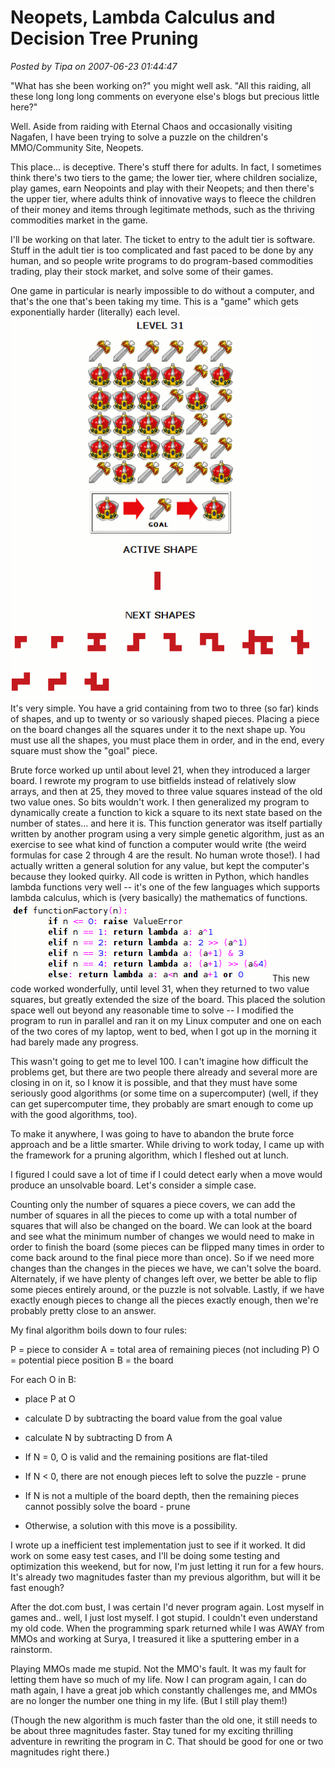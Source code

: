 # Neopets, Lambda Calculus and Decision Tree Pruning

*Posted by Tipa on 2007-06-23 01:44:47*

"What has she been working on?" you might well ask. "All this raiding, all these long long long comments on everyone else's blogs but precious little here?"

Well. Aside from raiding with Eternal Chaos and occasionally visiting Nagafen, I have been trying to solve a puzzle on the children's MMO/Community Site, Neopets.

This place... is deceptive. There's stuff there for adults. In fact, I sometimes think there's two tiers to the game; the lower tier, where children socialize, play games, earn Neopoints and play with their Neopets; and then there's the upper tier, where adults think of innovative ways to fleece the children of their money and items through legitimate methods, such as the thriving commodities market in the game.

I'll be working on that later. The ticket to entry to the adult tier is software. Stuff in the adult tier is too complicated and fast paced to be done by any human, and so people write programs to do program-based commodities trading, play their stock market, and solve some of their games.

One game in particular is nearly impossible to do without a computer, and that's the one that's been taking my time. This is a "game" which gets exponentially harder (literally) each level.
![shifter.gif](../uploads/2007/06/shifter.gif)
It's very simple. You have a grid containing from two to three (so far) kinds of shapes, and up to twenty or so variously shaped pieces. Placing a piece on the board changes all the squares under it to the next shape up. You must use all the shapes, you must place them in order, and in the end, every square must show the "goal" piece.

Brute force worked up until about level 21, when they introduced a larger board. I rewrote my program to use bitfields instead of relatively slow arrays, and then at 25, they moved to three value squares instead of the old two value ones. So bits wouldn't work. I then generalized my program to dynamically create a function to kick a square to its next state based on the number of states... and here it is. This function generator was itself partially written by another program using a very simple genetic algorithm, just as an exercise to see what kind of function a computer would write (the weird formulas for case 2 through 4 are the result. No human wrote those!). I had actually written a general solution for any value, but kept the computer's because they looked quirky. All code is written in Python, which handles lambda functions very well -- it's one of the few languages which supports lambda calculus, which is (very basically) the mathematics of functions.
![lambda.gif](../uploads/2007/06/lambda.gif)
This new code worked wonderfully, until level 31, when they returned to two value squares, but greatly extended the size of the board. This placed the solution space well out beyond any reasonable time to solve -- I modified the program to run in parallel and ran it on my Linux computer and one on each of the two cores of my laptop, went to bed, when I got up in the morning it had barely made any progress.

This wasn't going to get me to level 100. I can't imagine how difficult the problems get, but there are two people there already and several more are closing in on it, so I know it is possible, and that they must have some seriously good algorithms (or some time on a supercomputer) (well, if they can get supercomputer time, they probably are smart enough to come up with the good algorithms, too).

To make it anywhere, I was going to have to abandon the brute force approach and be a little smarter. While driving to work today, I came up with the framework for a pruning algorithm, which I fleshed out at lunch.

I figured I could save a lot of time if I could detect early when a move would produce an unsolvable board. Let's consider a simple case.

Counting only the number of squares a piece covers, we can add the number of squares in all the pieces to come up with a total number of squares that will also be changed on the board. We can look at the board and see what the minimum number of changes we would need to make in order to finish the board (some pieces can be flipped many times in order to come back around to the final piece more than once). So if we need more changes than the changes in the pieces we have, we can't solve the board. Alternately, if we have plenty of changes left over, we better be able to flip some pieces entirely around, or the puzzle is not solvable. Lastly, if we have exactly enough pieces to change all the pieces exactly enough, then we're probably pretty close to an answer.

My final algorithm boils down to four rules:

P = piece to consider
A = total area of remaining pieces (not including P)
O = potential piece position
B = the board

For each O in B:
* place P at O
* calculate D by subtracting the board value from the goal value
* calculate N by subtracting D from A

 * If N = 0, O is valid and the remaining positions are flat-tiled

 * If N < 0, there are not enough pieces left to solve the puzzle - prune

 * If N is not a multiple of the board depth, then the remaining pieces cannot possibly solve the board - prune

 * Otherwise, a solution with this move is a possibility.



I wrote up a inefficient test implementation just to see if it worked. It did work on some easy test cases, and I'll be doing some testing and optimization this weekend, but for now, I'm just letting it run for a few hours. It's already two magnitudes faster than my previous algorithm, but will it be fast enough?

After the dot.com bust, I was certain I'd never program again. Lost myself in games and.. well, I just lost myself. I got stupid. I couldn't even understand my old code. When the programming spark returned while I was AWAY from MMOs and working at Surya, I treasured it like a sputtering ember in a rainstorm.

Playing MMOs made me stupid. Not the MMO's fault. It was my fault for letting them have so much of my life. Now I can program again, I can do math again, I have a great job which constantly challenges me, and MMOs are no longer the number one thing in my life. (But I still play them!)

(Though the new algorithm is much faster than the old one, it still needs to be about three magnitudes faster. Stay tuned for my exciting thrilling adventure in rewriting the program in C. That should be good for one or two magnitudes right there.)
